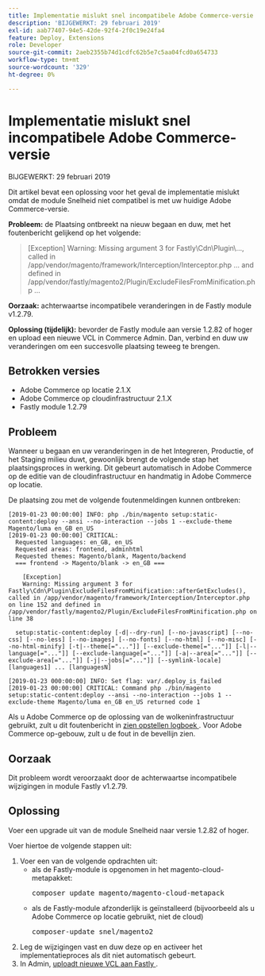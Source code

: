 ```yaml
---
title: Implementatie mislukt snel incompatibele Adobe Commerce-versie
description: 'BIJGEWERKT: 29 februari 2019'
exl-id: aab77407-94e5-42de-92f4-2f0c19e24fa4
feature: Deploy, Extensions
role: Developer
source-git-commit: 2aeb2355b74d1cdfc62b5e7c5aa04fcd0a654733
workflow-type: tm+mt
source-wordcount: '329'
ht-degree: 0%

---
```


# Implementatie mislukt snel incompatibele Adobe Commerce-versie

BIJGEWERKT: 29 februari 2019

Dit artikel bevat een oplossing voor het geval de implementatie mislukt omdat de module Snelheid niet compatibel is met uw huidige Adobe Commerce-versie.

**Probleem:** de Plaatsing ontbreekt na nieuw begaan en duw, met het foutenbericht gelijkend op het volgende:

>\[Exception\] Warning: Missing argument 3 for Fastly\\Cdn\\Plugin\\..., called in /app/vendor/magento/framework/Interception/Interceptor.php ... and defined in /app/vendor/fastly/magento2/Plugin/ExcludeFilesFromMinification.php ...

**Oorzaak:** achterwaartse incompatibele veranderingen in de Fastly module v1.2.79.

**Oplossing (tijdelijk):** bevorder de Fastly module aan versie 1.2.82 of hoger en upload een nieuwe VCL in Commerce Admin. Dan, verbind en duw uw veranderingen om een succesvolle plaatsing teweeg te brengen.

## Betrokken versies

* Adobe Commerce op locatie 2.1.X
* Adobe Commerce op cloudinfrastructuur 2.1.X
* Fastly module 1.2.79

## Probleem

Wanneer u begaan en uw veranderingen in de het Integreren, Productie, of het Staging milieu duwt, gewoonlijk brengt de volgende stap het plaatsingsproces in werking. Dit gebeurt automatisch in Adobe Commerce op de editie van de cloudinfrastructuur en handmatig in Adobe Commerce op locatie.

De plaatsing zou met de volgende foutenmeldingen kunnen ontbreken:

```
[2019-01-23 00:00:00] INFO: php ./bin/magento setup:static-content:deploy --ansi --no-interaction --jobs 1 --exclude-theme Magento/luma en_GB en_US
[2019-01-23 00:00:00] CRITICAL:
  Requested languages: en_GB, en_US
  Requested areas: frontend, adminhtml
  Requested themes: Magento/blank, Magento/backend
  === frontend -> Magento/blank -> en_GB ===

    [Exception]
    Warning: Missing argument 3 for Fastly\Cdn\Plugin\ExcludeFilesFromMinification::afterGetExcludes(), called in /app/vendor/magento/framework/Interception/Interceptor.php on line 152 and defined in /app/vendor/fastly/magento2/Plugin/ExcludeFilesFromMinification.php on line 38

  setup:static-content:deploy [-d|--dry-run] [--no-javascript] [--no-css] [--no-less] [--no-images] [--no-fonts] [--no-html] [--no-misc] [--no-html-minify] [-t|--theme[="..."]] [--exclude-theme[="..."]] [-l|--language[="..."]] [--exclude-language[="..."]] [-a|--area[="..."]] [--exclude-area[="..."]] [-j|--jobs[="..."]] [--symlink-locale] [languages1] ... [languagesN]

[2019-01-23 000:00:00] INFO: Set flag: var/.deploy_is_failed
[2019-01-23 00:00:00] CRITICAL: Command php ./bin/magento setup:static-content:deploy --ansi --no-interaction --jobs 1 --exclude-theme Magento/luma en_GB en_US returned code 1
```

Als u Adobe Commerce op de oplossing van de wolkeninfrastructuur gebruikt, zult u dit foutenbericht in [ zien opstellen logboek ](https://experienceleague.adobe.com/en/docs/commerce-cloud-service/user-guide/develop/test/log-locations). Voor Adobe Commerce op-gebouw, zult u de fout in de bevellijn zien.

## Oorzaak

Dit probleem wordt veroorzaakt door de achterwaartse incompatibele wijzigingen in module Fastly v1.2.79.

## Oplossing

Voer een upgrade uit van de module Snelheid naar versie 1.2.82 of hoger.

Voer hiertoe de volgende stappen uit:

1. Voer een van de volgende opdrachten uit:
   * als de Fastly-module is opgenomen in het magento-cloud-metapakket:    <pre>composer update magento/magento-cloud-metapack</pre>
   * als de Fastly-module afzonderlijk is geïnstalleerd (bijvoorbeeld als u Adobe Commerce op locatie gebruikt, niet de cloud) <pre>composer-update snel/magento2</pre>
1. Leg de wijzigingen vast en duw deze op en activeer het implementatieproces als dit niet automatisch gebeurt.
1. In Admin, [ uploadt nieuwe VCL aan Fastly ](https://experienceleague.adobe.com/en/docs/commerce-cloud-service/user-guide/cdn/setup-fastly/fastly-configuration#upload-vcl-snippets).

